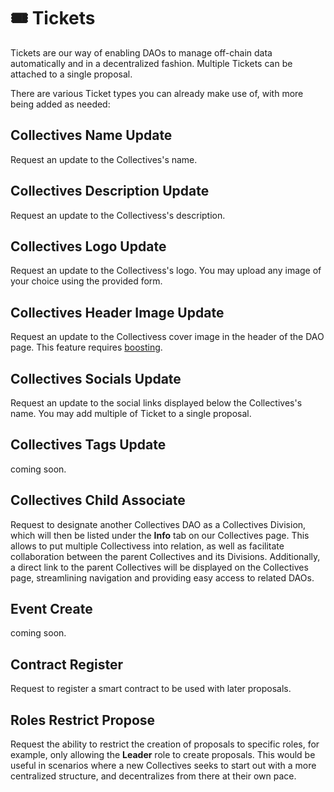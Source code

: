 # 🎟️ Tickets

Tickets are our way of enabling DAOs to manage off-chain data automatically and in a decentralized fashion. Multiple Tickets can be attached to a single proposal.

There are various Ticket types you can already make use of, with more being added as needed:

## Collectives Name Update

Request an update to the Collectives's name.

## Collectives Description Update

Request an update to the Collectivess's description.

## Collectives Logo Update

Request an update to the Collectivess's logo. You may upload any image of your choice using the provided form.

## Collectives Header Image Update

Request an update to the Collectivess cover image in the header of the DAO page. This feature requires [boosting](./boosting.md).

## Collectives Socials Update

Request an update to the social links displayed below the Collectives's name. You may add multiple of Ticket to a single proposal.

## Collectives Tags Update

coming soon.

## Collectives Child Associate

Request to designate another Collectives DAO as a Collectives Division, which will then be listed under the **Info** tab on our Collectives page. This allows to put multiple Collectivess into relation, as well as facilitate collaboration between the parent Collectives and its Divisions. Additionally, a direct link to the parent Collectives will be displayed on the Collectives page, streamlining navigation and providing easy access to related DAOs.

## Event Create

coming soon.

## Contract Register

Request to register a smart contract to be used with later proposals.

## Roles Restrict Propose

Request the ability to restrict the creation of proposals to specific roles, for example, only allowing the **Leader** role to create proposals. This would be useful in scenarios where a new Collectives seeks to start out with a more centralized structure, and decentralizes from there at their own pace.
